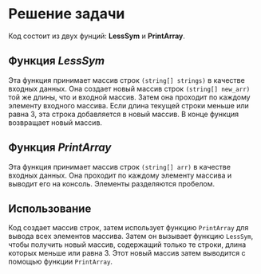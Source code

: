 # Решение задачи
Код состоит из двух фунций: **LessSym** и **PrintArray**.
## Функция *LessSym*
 Эта функция принимает массив строк `(string[] strings)` в качестве входных данных. Она создает новый массив строк `(string[] new_arr)` той же длины, что и входной массив. Затем она проходит по каждому элементу входного массива. Если длина текущей строки меньше или равна 3, эта строка добавляется в новый массив. В конце функция возвращает новый массив. 
## Функция *PrintArray*
Эта функция принимает массив строк `(string[] arr)` в качестве входных данных. Она проходит по каждому элементу массива и выводит его на консоль. Элементы разделяются пробелом.
## Использование 
Код создает массив строк, затем использует функцию `PrintArray` для вывода всех элементов массива. Затем он вызывает функцию `LessSym`, чтобы получить новый массив, содержащий только те строки, длина которых меньше или равна 3. Этот новый массив затем выводится с помощью функции `PrintArray`.
